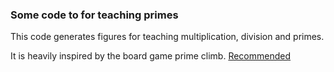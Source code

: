 ### Some code to for teaching primes 

This code generates figures for teaching multiplication, division and primes. 

It is heavily inspired by the board game prime climb.  [Recommended](http://primeclimbgame.com/)


